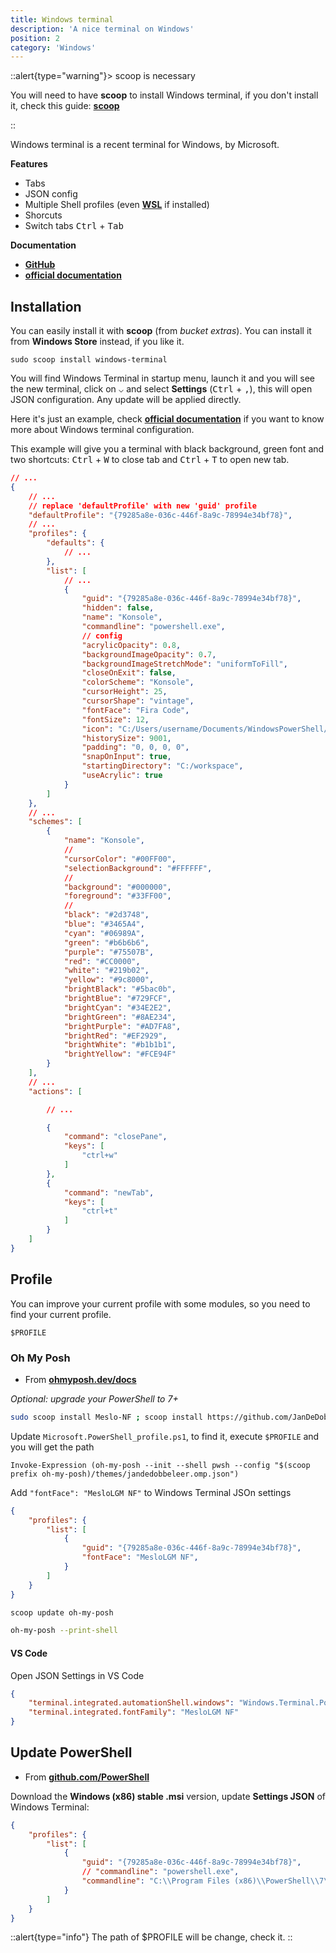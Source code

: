 ```yaml
---
title: Windows terminal
description: 'A nice terminal on Windows'
position: 2
category: 'Windows'
---
```


<content-image source="windows-terminal.webp"></content-image>

::alert{type="warning"}> scoop is necessary

You will need to have **scoop** to install Windows terminal, if you don't install it, check this guide: [**scoop**](/development/operating-systems/windows/scoop)

::

Windows terminal is a recent terminal for Windows, by Microsoft.

**Features**

- Tabs
- JSON config
- Multiple Shell profiles (even [**WSL**](/devops/operating-systems/wsl) if installed)
- Shorcuts
- Switch tabs <kbd>Ctrl</kbd> + <kbd>Tab</kbd>

**Documentation**

- [**GitHub**](https://github.com/microsoft/terminal)
- [**official documentation**](https://docs.microsoft.com/fr-fr/windows/terminal/)

## Installation

You can easily install it with **scoop** (from *bucket extras*). You can install it from **Windows Store** instead, if you like it.

```powershell[PowerShell]
sudo scoop install windows-terminal
```

You will find Windows Terminal in startup menu, launch it and you will see the new terminal, click on <kbd>⌵</kbd> and select **Settings** (<kbd>Ctrl</kbd> + <kbd>,</kbd>), this will open JSON configuration. Any update will be applied directly.

<spoiler label="Example of Windows terminal configuration">

Here it's just an example, check [**official documentation**](https://docs.microsoft.com/fr-fr/windows/terminal/) if you want to know more about Windows terminal configuration.

This example will give you a terminal with black background, green font and two shortcuts: <kbd>Ctrl</kbd> + <kbd>W</kbd> to close tab and <kbd>Ctrl</kbd> + <kbd>T</kbd> to open new tab.

```json
// ...
{
    // ...
    // replace 'defaultProfile' with new 'guid' profile
    "defaultProfile": "{79285a8e-036c-446f-8a9c-78994e34bf78}",
    // ...
    "profiles": {
        "defaults": {
            // ...
        },
        "list": [
            // ...
            {
                "guid": "{79285a8e-036c-446f-8a9c-78994e34bf78}",
                "hidden": false,
                "name": "Konsole",
                "commandline": "powershell.exe",
                // config
                "acrylicOpacity": 0.8,
                "backgroundImageOpacity": 0.7,
                "backgroundImageStretchMode": "uniformToFill",
                "closeOnExit": false,
                "colorScheme": "Konsole",
                "cursorHeight": 25,
                "cursorShape": "vintage",
                "fontFace": "Fira Code",
                "fontSize": 12,
                "icon": "C:/Users/username/Documents/WindowsPowerShell/icon.ico",
                "historySize": 9001,
                "padding": "0, 0, 0, 0",
                "snapOnInput": true,
                "startingDirectory": "C:/workspace",
                "useAcrylic": true
            }
        ]
    },
    // ...
    "schemes": [
        {
            "name": "Konsole",
            //
            "cursorColor": "#00FF00",
            "selectionBackground": "#FFFFFF",
            //
            "background": "#000000",
            "foreground": "#33FF00",
            //
            "black": "#2d3748",
            "blue": "#3465A4",
            "cyan": "#06989A",
            "green": "#b6b6b6",
            "purple": "#75507B",
            "red": "#CC0000",
            "white": "#219b02",
            "yellow": "#9c8000",
            "brightBlack": "#5bac0b",
            "brightBlue": "#729FCF",
            "brightCyan": "#34E2E2",
            "brightGreen": "#8AE234",
            "brightPurple": "#AD7FA8",
            "brightRed": "#EF2929",
            "brightWhite": "#b1b1b1",
            "brightYellow": "#FCE94F"
        }
    ],
    // ...
    "actions": [

        // ...

        {
            "command": "closePane",
            "keys": [
                "ctrl+w"
            ]
        },
        {
            "command": "newTab",
            "keys": [
                "ctrl+t"
            ]
        }
    ]
}
```

</spoiler>

## Profile

You can improve your current profile with some modules, so you need to find your current profile.

```powershell[PowerShell]
$PROFILE
```

### Oh My Posh

- From [**ohmyposh.dev/docs**](https://ohmyposh.dev/docs/installation/)

*Optional: upgrade your PowerShell to 7+*

```bash
sudo scoop install Meslo-NF ; scoop install https://github.com/JanDeDobbeleer/oh-my-posh/releases/latest/download/oh-my-posh.json
```

Update `Microsoft.PowerShell_profile.ps1`, to find it, execute `$PROFILE` and you will get the path

```ps1[Microsoft.PowerShell_profile.ps1]
Invoke-Expression (oh-my-posh --init --shell pwsh --config "$(scoop prefix oh-my-posh)/themes/jandedobbeleer.omp.json")
```

Add `"fontFace": "MesloLGM NF"` to Windows Terminal JSOn settings

```json
{
    "profiles": {
        "list": [
            {
                "guid": "{79285a8e-036c-446f-8a9c-78994e34bf78}",
                "fontFace": "MesloLGM NF",
            }
        ]
    }
}
```

```bash
scoop update oh-my-posh
```

```bash
oh-my-posh --print-shell
```

#### VS Code

Open JSON Settings in VS Code

```json
{
    "terminal.integrated.automationShell.windows": "Windows.Terminal.PowershellCore",
    "terminal.integrated.fontFamily": "MesloLGM NF"
}
```

## Update PowerShell

- From [**github.com/PowerShell**](https://github.com/PowerShell/PowerShell#get-powershell)

Download the **Windows (x86) stable .msi** version, update **Settings JSON** of Windows Terminal:

```json
{
    "profiles": {
        "list": [
            {
                "guid": "{79285a8e-036c-446f-8a9c-78994e34bf78}",
                // "commandline": "powershell.exe",
                "commandline": "C:\\Program Files (x86)\\PowerShell\\7\\pwsh.exe",
            }
        ]
    }
}
```

::alert{type="info"}
The path of $PROFILE will be change, check it.
::
